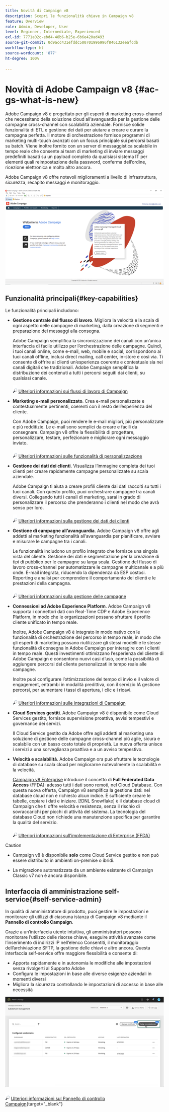 ```yaml
---
title: Novità di Campaign v8
description: Scopri le funzionalità chiave in Campaign v8
feature: Overview
role: Admin, Developer, User
level: Beginner, Intermediate, Experienced
exl-id: 7771a02c-ebd4-48b6-b25e-6b6e420ad493
source-git-commit: 0d9acc431efddc500701996996f846132eeafcdb
workflow-type: ht
source-wordcount: '877'
ht-degree: 100%

---
```


# Novità di Adobe Campaign v8 {#ac-gs-what-is-new}

Adobe Campaign v8 è progettato per gli esperti di marketing cross-channel che necessitano della soluzione cloud all’avanguardia per la gestione delle campagne cross-channel con scalabilità aziendale. Fornisce solide funzionalità di ETL e gestione dei dati per aiutare a creare e curare la campagna perfetta. Il motore di orchestrazione fornisce programmi di marketing multi-touch avanzati con un focus principale sui percorsi basati su batch. Viene inoltre fornito con un server di messaggistica scalabile in tempo reale che consente ai team di marketing di inviare messaggi predefiniti basati su un payload completo da qualsiasi sistema IT per elementi quali reimpostazione della password, conferma dell’ordine, ricezione elettronica e molto altro ancora.

Adobe Campaign v8 offre notevoli miglioramenti a livello di infrastruttura, sicurezza, recapito messaggi e monitoraggio.

![](assets/home-page.png)

## Funzionalità principali{#key-capabilities}

Le funzionalità principali includono:

* **Gestione centrale del flusso di lavoro**. Migliora la velocità e la scala di ogni aspetto delle campagne di marketing, dalla creazione di segmenti e preparazione dei messaggi alla consegna.

   Adobe Campaign semplifica la sincronizzazione dei canali con un’unica interfaccia di facile utilizzo per l’orchestrazione delle campagne. Quindi, i tuoi canali online, come e-mail, web, mobile e social, corrispondono ai tuoi canali offline, inclusi direct mailing, call center, in-store e così via. Ti consente di offrire ai clienti un’esperienza coerente e contestuale sia nei canali digitali che tradizionali. Adobe Campaign semplifica la distribuzione dei contenuti a tutti i percorsi seguiti dai clienti, su qualsiasi canale.

   ![](../assets/do-not-localize/glass.png) [Ulteriori informazioni sui flussi di lavoro di Campaign](../config/workflows.md)

* **Marketing e-mail personalizzato**. Crea e-mail personalizzate e contestualmente pertinenti, coerenti con il resto dell’esperienza del cliente.

   Con Adobe Campaign, puoi rendere le e-mail migliori, più personalizzate e più redditizie. Le e-mail sono semplici da creare e facili da consegnare. Campaign v8 offre la flessibilità di progettare, personalizzare, testare, perfezionare e migliorare ogni messaggio inviato.

   ![](../assets/do-not-localize/glass.png) [Ulteriori informazioni sulle funzionalità di personalizzazione](create-message.md)

* **Gestione dei dati dei clienti**. Visualizza l’immagine completa dei tuoi clienti per creare rapidamente campagne personalizzate su scala aziendale.

   Adobe Campaign ti aiuta a creare profili cliente dai dati raccolti su tutti i tuoi canali. Con questo profilo, puoi orchestrare campagne tra canali diversi. Collegando tutti i canali di marketing, sarai in grado di personalizzare il percorso che prenderanno i clienti nel modo che avrà senso per loro.

   ![](../assets/do-not-localize/glass.png) [Ulteriori informazioni sulla gestione dei dati dei clienti](audiences.md)

* **Gestione di campagne all’avanguardia**. Adobe Campaign v8 offre agli addetti al marketing funzionalità all’avanguardia per pianificare, avviare e misurare le campagne tra i canali.

   Le funzionalità includono un profilo integrato che fornisce una singola vista del cliente. Gestione dei dati e segmentazione per la creazione di tipi di pubblico per le campagne su larga scala. Gestione del flusso di lavoro cross-channel per automatizzare le campagne multicanale e a più onde. E-mail integrata, riducendo la dipendenza da ESP costosi. Reporting e analisi per comprendere il comportamento dei clienti e le prestazioni della campagna.

   ![](../assets/do-not-localize/glass.png) [Ulteriori informazioni sulla gestione delle campagne](campaigns.md)


* **Connessioni ad Adobe Experience Platform**. Adobe Campaign v8 supporta i connettori dati con Real-Time CDP e Adobe Experience Platform, in modo che le organizzazioni possano sfruttare il profilo cliente unificato in tempo reale.

   Inoltre, Adobe Campaign v8 è integrato in modo nativo con le funzionalità di orchestrazione del percorso in tempo reale, in modo che gli esperti di marketing possano riutilizzare gli stessi modelli e le stesse funzionalità di consegna in Adobe Campaign per interagire con i clienti in tempo reale. Questi investimenti ottimizzano l’esperienza del cliente di Adobe Campaign e consentono nuovi casi d’uso, come la possibilità di aggiungere percorsi del cliente personalizzati in tempo reale alle campagne.

   Inoltre puoi configurare l’ottimizzazione del tempo di invio e il valore di engagement, entrambi in modalità predittiva, con il servizio IA gestione percorsi, per aumentare i tassi di apertura, i clic e i ricavi.

   ![](../assets/do-not-localize/glass.png) [Ulteriori informazioni sulle integrazioni di Campaign](../connect/integration.md)


* **Cloud Services gestiti**. Adobe Campaign v8 è disponibile come Cloud Services gestito, fornisce supervisione proattiva, avvisi tempestivi e governance dei servizi.

   Il Cloud Service gestito da Adobe offre agli addetti al marketing una soluzione di gestione delle campagne cross-channel più agile, sicura e scalabile con un basso costo totale di proprietà. La nuova offerta unisce i servizi a una sorveglianza proattiva e a un avviso tempestivo.

* **Velocità e scalabilità**. Adobe Campaign ora può sfruttare le tecnologie di database su scala cloud per migliorarne notevolmente la scalabilità e la velocità.

   [Campaign v8 Enterprise](../architecture/enterprise-deployment.md) introduce il concetto di **Full Federated Data Access** (FFDA): adesso tutti i dati sono remoti, nel Cloud Database. Con questa nuova offerta, Campaign v8 semplifica la gestione dati: nel database cloud non è richiesto alcun indice. È sufficiente creare le tabelle, copiare i dati e iniziare. [!DNL Snowflake] è il database cloud di Campaign che ti offre velocità e resistenza, senza il rischio di sovraccarichi per picchi di attività del sistema. La tecnologia del database Cloud non richiede una manutenzione specifica per garantire la qualità del servizio.

   ![](../assets/do-not-localize/glass.png) [Ulteriori informazioni sull’implementazione di Enterprise (FFDA)](../architecture/enterprise-deployment.md)


>[!CAUTION]
>
>* Campaign v8 è disponibile **solo** come Cloud Service gestito e non può essere distribuito in ambienti on-premise o ibridi.
>
>* La migrazione automatizzata da un ambiente esistente di Campaign Classic v7 non è ancora disponibile.




## Interfaccia di amministrazione self-service{#self-service-admin}

In qualità di amministratore di prodotto, puoi gestire le impostazioni e monitorare gli utilizzi di ciascuna istanza di Campaign v8 mediante il **Pannello di controllo Campaign**.

Grazie a un’interfaccia utente intuitiva, gli amministratori possono monitorare l’utilizzo delle risorse chiave, eseguire attività avanzate come l’inserimento di indirizzi IP nell’elenco Consentiti, il monitoraggio dell’archiviazione SFTP, la gestione delle chiavi e altro ancora. Questa interfaccia self-service offre maggiore flessibilità e consente di:

* Apporta rapidamente e in autonomia le modifiche alle impostazioni senza rivolgerti al Supporto Adobe
* Configura le impostazioni in base alle diverse esigenze aziendali in momenti diversi
* Migliora la sicurezza controllando le impostazioni di accesso in base alle necessità

![](assets/subdomain1.png)

![](../assets/do-not-localize/glass.png) [Ulteriori informazioni sul Pannello di controllo Campaign](https://experienceleague.adobe.com/docs/control-panel/using/discover-control-panel/key-features.html?lang=it){target=&quot;_blank&quot;}


